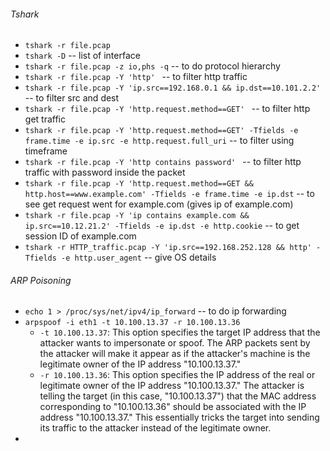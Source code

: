 ###### Tshark
- `tshark -r file.pcap` 
- `tshark -D` -- list of interface
- `tshark -r file.pcap -z io,phs -q` -- to do protocol hierarchy
- `tshark -r file.pcap -Y 'http' ` -- to filter http traffic
- `tshark -r file.pcap -Y 'ip.src==192.168.0.1 && ip.dst==10.101.2.2' ` -- to filter src and dest
- `tshark -r file.pcap -Y 'http.request.method==GET' ` -- to filter http get traffic
- `tshark -r file.pcap -Y 'http.request.method==GET' -Tfields -e frame.time -e ip.src -e http.request.full_uri` -- to filter using timeframe
- `tshark -r file.pcap -Y 'http contains password' ` -- to filter http traffic with password inside the packet
- `tshark -r file.pcap -Y 'http.request.method==GET && http.host==www.example.com' -Tfields -e frame.time -e ip.dst` -- to see get request went for example.com (gives ip of example.com)
- `tshark -r file.pcap -Y 'ip contains example.com && ip.src==10.12.21.2' -Tfields -e ip.dst -e http.cookie` --  to get session ID of example.com
- `tshark -r HTTP_traffic.pcap -Y 'ip.src==192.168.252.128 && http' -Tfields -e http.user_agent` -- give OS details

###### ARP Poisoning
- `echo 1 > /proc/sys/net/ipv4/ip_forward` -- to do ip forwarding
- `arpspoof -i eth1 -t 10.100.13.37 -r 10.100.13.36` 
	- `-t 10.100.13.37`: This option specifies the target IP address that the attacker wants to impersonate or spoof. The ARP packets sent by the attacker will make it appear as if the attacker's machine is the legitimate owner of the IP address "10.100.13.37." 
	- `-r 10.100.13.36`: This option specifies the IP address of the real or legitimate owner of the IP address "10.100.13.37." The attacker is telling the target (in this case, "10.100.13.37") that the MAC address corresponding to "10.100.13.36" should be associated with the IP address "10.100.13.37." This essentially tricks the target into sending its traffic to the attacker instead of the legitimate owner.
- 